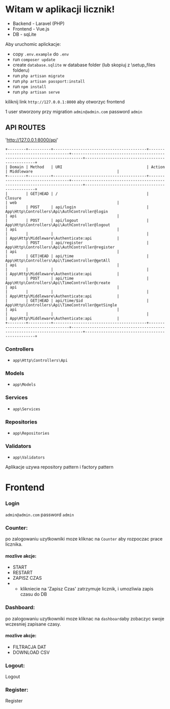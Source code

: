 # Witam w aplikacji licznik!


* Backend - Laravel (PHP)
* Frontend - Vue.js
* DB - sqLite

Aby uruchomic aplickacje:
* copy `.env.example` do `.env`
* run `composer update`
* create `database.sqlite` w database folder (lub skopiuj z \setup_files folderu)
* run `php artisan migrate`
* run `php artisan passport:install`
* run `npm install`
* run `php artisan serve`

kiliknij link `http://127.0.0.1:8000` aby otworzyc frontend 

1 user stworzony przy migration `admin@admin.com` password `admin`

## API ROUTES
'http://127.0.0.1:8000/api'
```
+--------+----------+-----------------------------------------+-----------------------------------+---------------------------------------------------------------------------+------------------------------------------------+
| Domain | Method   | URI                                     | Action                                                                    | Middleware                                     |
+--------+----------+-----------------------------------------+-----------------------------------+---------------------------------------------------------------------------+------------------------------------------------+
|        | GET|HEAD | /                                       | Closure                                                                   | web                                            |
|        | POST     | api/login                               | App\Http\Controllers\Api\AuthController@login                             | api                                            |
|        | POST     | api/logout                              | App\Http\Controllers\Api\AuthController@logout                            | api                                            |
|        |          |                                         |                                                                           | App\Http\Middleware\Authenticate:api           |
|        | POST     | api/register                            | App\Http\Controllers\Api\AuthController@register                          | api                                            |
|        | GET|HEAD | api/time                                | App\Http\Controllers\Api\TimeController@getAll                            | api                                            |
|        |          |                                         |                                                                           | App\Http\Middleware\Authenticate:api           |
|        | POST     | api/time                                | App\Http\Controllers\Api\TimeController@create                            | api                                            |
|        |          |                                         |                                                                           | App\Http\Middleware\Authenticate:api           |
|        | GET|HEAD | api/time/$id                            | App\Http\Controllers\Api\TimeController@getSingle                         | api                                            |
|        |          |                                         |                                                                           | App\Http\Middleware\Authenticate:api           |
+--------+----------+-----------------------------------------+-----------------------------------+---------------------------------------------------------------------------+------------------------------------------------+
```
### Controllers 
* `app\Http\Controllers\Api`
### Models
* `app\Models`
### Services
* `app\Services`
### Repositories
* `app\Repositories`
### Validators
* `app\Validators`

Aplikacje uzywa repository pattern i factory pattern


# Frontend 

### Login
`admin@admin.com` password `admin`

### Counter:
po zalogowaniu uzytkowniki moze kliknac na `Counter` aby rozpoczac prace licznika.

#### mozlive akcje:

* START
* RESTART
* ZAPISZ CZAS
* * klikniecie na  'Zapisz Czas' zatrzymuje licznik, i umozliwia zapis czasu do DB

### Dashboard:
po zalogowaniu uzytkowniki moze kliknac na `dashboard`aby zobaczyc swoje wczesniej zapisane czasy.

#### mozlive akcje:

* FILTRACJA DAT
* DOWNLOAD CSV

### Logout:
Logout 

### Register:
Register 
